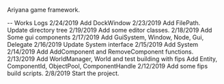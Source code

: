 Ariyana game framework.

-- Works Logs
2/24/2019 Add DockWindow
2/23/2019 Add FilePath. Update directory tree
2/19/2019 Add some editor classes.
2/18/2019 Add Some gui components
2/17/2019 Add GuiSystem, Window, Node, Gui, Delegate
2/16/2019 Update System interface
2/15/2019 Add System
2/14/2019 Add AddComponent and RemoveComponent functions.
2/13/2019 Add WorldManager, World and test building with fips
		  Add Entity, ComponentId, ObjectPool, ComponentHandle
2/12/2019 Add some fips build scripts.
2/8/2019 Start the project.
